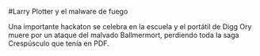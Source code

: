 #Larry Plotter y el malware de fuego

Una importante hackaton se celebra en la escuela y el portátil de Digg Ory muere por un ataque del malvado Ballmermort, perdiendo toda la saga Crespúsculo que tenía en PDF.